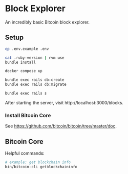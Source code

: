 # Block Explorer

An incredibly basic Bitcoin block explorer.

## Setup

```bash
cp .env.example .env

cat .ruby-version | rvm use
bundle install

docker compose up

bundle exec rails db:create
bundle exec rails db:migrate

bundle exec rails s
```

After starting the server, visit http://localhost:3000/blocks.

### Install Bitcoin Core

See https://github.com/bitcoin/bitcoin/tree/master/doc.

## Bitcoin Core

Helpful commands:

```bash
# example: get blockchain info
bin/bitcoin-cli getblockchaininfo
```

